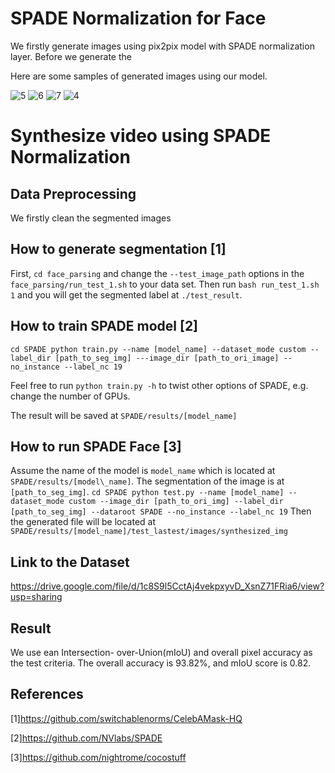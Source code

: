 
# SPADE Normalization for Face
We firstly generate images using pix2pix model with SPADE normalization layer. Before we generate the 

Here are some samples of generated images using our model. 

![5](https://user-images.githubusercontent.com/53350479/62840920-5e3da200-bc6f-11e9-9388-c5e0c710da28.jpg)
![6](https://user-images.githubusercontent.com/53350479/62840921-5e3da200-bc6f-11e9-9cf4-f79dd6b517b9.jpg)
![7](https://user-images.githubusercontent.com/53350479/62840922-5e3da200-bc6f-11e9-9b5c-9851e45470a7.jpg)
![4](https://user-images.githubusercontent.com/53350479/62840923-5e3da200-bc6f-11e9-851e-48924ef6c3e4.jpg)

# Synthesize video using SPADE Normalization
## Data Preprocessing
We firstly clean the segmented images
## How to generate segmentation [1]

First,
`
cd face_parsing
`
and change the `--test_image_path` options in the `face_parsing/run_test_1.sh` to your data set. Then run
`
bash run_test_1.sh 1
`
and you will get the segmented label at `./test_result`.

## How to train SPADE model [2]
`
cd SPADE
python train.py --name [model_name] --dataset_mode custom --label_dir [path_to_seg_img] ---image_dir [path_to_ori_image] --no_instance --label_nc 19
`

Feel free to run `python train.py -h` to twist other options of SPADE, e.g. change the number of GPUs.

The result will be saved at `SPADE/results/[model_name]`

## How to run SPADE Face [3]
Assume the name of the model is `model_name` which is located at `SPADE/results/[model\_name]`. The segmentation of the image is at `[path_to_seg_img]`.
`
cd SPADE
python test.py --name [model_name] --dataset_mode custom --image_dir [path_to_ori_img] --label_dir [path_to_seg_img] --dataroot SPADE --no_instance --label_nc 19
`
Then the generated file will be located at `SPADE/results/[model_name]/test_lastest/images/synthesized_img`

## Link to the Dataset
https://drive.google.com/file/d/1c8S9l5CctAj4vekpxyvD_XsnZ71FRia6/view?usp=sharing

## Result
We use ean Intersection- over-Union(mIoU) and overall pixel accuracy as the test criteria. The overall accuracy is 93.82%, and mIoU score is 0.82.   

## References
[1]https://github.com/switchablenorms/CelebAMask-HQ

[2]https://github.com/NVlabs/SPADE

[3]https://github.com/nightrome/cocostuff
